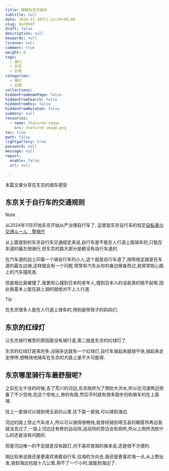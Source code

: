 ```yaml
---
title: 聊聊在东京骑车
subtitle: null
date: 2024-11-30T21:14:50+09:00
slug: 0a799df
draft: false
description: null
keywords: null
license: null
comment: true
weight: 0
tags:
  - 骑行
  - 东京
  - 日常
categories:
  - 骑行
  - 日常
collections:
hiddenFromHomePage: false
hiddenFromSearch: false
hiddenFromRss: false
hiddenFromRelated: false
summary: null
resources:
  - name: featured-image
    src: featured-image.png
toc: true
math: false
lightgallery: true
password: null
message: null
repost:
  enable: false
  url: null

---
```

本篇文章分享在东京的骑车感受
<!--more-->

## 东京关于自行车的交通规则

> [!NOTE] 
>从2024年11月开始东京开始从严治理自行车了,
> 这里是东京自行车的规定[自転車の交通ルール　警視庁](https://www.keishicho.metro.tokyo.lg.jp/kotsu/jikoboshi/bicycle/menu/rule.html)

从上面提到的东京自行车交通规定来说,自行车是不能在人行道上面骑车的,只能在车道的最左侧骑行,但东京的路大部分是都没有自行车道的.

在汽车道的边上印着一个骑自行车的小人,这个就是自行车道了,按照规定就是在车道的最左边骑,这样就会有一个问题,常常有汽车从你的身边擦身而过,我常常担心路上的汽车撞死我.

但是相比我被撞了,我更担心撞到日本的老年人,撞到日本人的话是真的赔不起呀,因此我基本上能在路上骑的就绝对不上人行道.
> [!TIP] 
> 在东京很多人是在人行道上骑车的,特别是带孩子的妈妈们.

## 东京的红绿灯

让东京骑行难受的原因是没有骑行道,第二就是东京的红绿灯了.

东京的红绿灯是真的多,没隔多远就有一个红绿灯,自行车骑起来就骑不快,骑起来走走停停,想畅快地骑车在东京的大路上是不大可能得.

## 东京哪里骑行车最舒服呢?

之前在北千住的时候,去了荒川的河边,东京政府为了预防大洪水,所以在河道两边预备了不少空地,在这个空地上,修的有路,然后平时就有很多跑步的和骑车的在上面骑.

往上一直骑可以骑到埼玉县的山里,往下面一直骑,可以骑到海边.

河边的路上禁止汽车进入,所以可以骑得很畅快,我曾经骑到埼玉县的朝霞市再远我就没去过了,一路上河边还有修的运动场,运动场的旁边会有厕所,所以上厕所洗脸什么的还是没有问题的.

但是河边唯一的不足就是没有路灯,对于喜欢夜骑的我来说,还是很不方便的.

相比较来说我还是更喜欢骑着自行车,往海的方向去.我还是更喜欢海一点,从上野出发,骑到海边也就十几公里,用不了一个小时,就能到海边了.